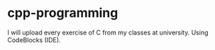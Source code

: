 # cpp-programming
I will upload every exercise of C from my classes at university. Using CodeBlocks (IDE).
